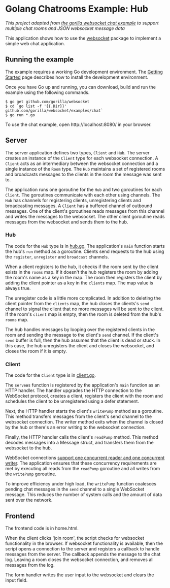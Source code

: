 # Golang Chatrooms Example: Hub

*This project adapted from [the gorilla websocket chat example](https://github.com/gorilla/websocket/tree/master/examples/chat) to support multiple chat rooms and JSON websocket message data*

This application shows how to use the
[websocket](https://github.com/gorilla/websocket) package to implement a simple
web chat application.

## Running the example

The example requires a working Go development environment. The [Getting
Started](http://golang.org/doc/install) page describes how to install the
development environment.

Once you have Go up and running, you can download, build and run the example
using the following commands.

    $ go get github.com/gorilla/websocket
    $ cd `go list -f '{{.Dir}}' github.com/gorilla/websocket/examples/chat`
    $ go run *.go

To use the chat example, open http://localhost:8080/ in your browser.

## Server

The server application defines two types, `Client` and `Hub`. The server
creates an instance of the `Client` type for each websocket connection. A
`Client` acts as an intermediary between the websocket connection and a single
instance of the `Room` type. The `Hub` maintains a set of registered rooms and
broadcasts messages to the clients in the room the message was sent to.

The application runs one goroutine for the `Hub` and two goroutines for each
`Client`. The goroutines communicate with each other using channels. The `Hub`
has channels for registering clients, unregistering clients and broadcasting
messages. A `Client` has a buffered channel of outbound messages. One of the
client's goroutines reads messages from this channel and writes the messages to
the websocket. The other client goroutine reads messages from the websocket and
sends them to the hub.

### Hub 

The code for the `Hub` type is in
[hub.go](https://github.com/gorilla/websocket/blob/master/examples/chat/hub.go). 
The application's `main` function starts the hub's `run` method as a goroutine.
Clients send requests to the hub using the `register`, `unregister` and
`broadcast` channels.

When a client registers to the hub, it checks if the room sent by the client exists in the `rooms` map. If it doesn't the hub registers the room by adding the room's name as a key in the map. The room then registers the client by adding the client pointer as a key in the `clients` map. The map value is always true.

The unregister code is a little more complicated. In addition to deleting the
client pointer from the `clients` map, the hub closes the clients's `send`
channel to signal the client that no more messages will be sent to the client. If the room's `client` map is empty, then the room is deleted from the hub's `rooms` map.

The hub handles messages by looping over the registered clients in the room and sending the message to the client's `send` channel. If the client's `send` buffer is full, then the hub assumes that the client is dead or stuck. In this case, the hub unregisters the client and closes the websocket, and closes the room if it is empty.

### Client

The code for the `Client` type is in [client.go](https://github.com/gorilla/websocket/blob/master/examples/chat/client.go).

The `serveWs` function is registered by the application's `main` function as
an HTTP handler. The handler upgrades the HTTP connection to the WebSocket
protocol, creates a client, registers the client with the room and schedules the
client to be unregistered using a defer statement.

Next, the HTTP handler starts the client's `writePump` method as a goroutine.
This method transfers messages from the client's send channel to the websocket
connection. The writer method exits when the channel is closed by the hub or
there's an error writing to the websocket connection.

Finally, the HTTP handler calls the client's `readPump` method. This method decodes messages into a Message struct, and transfers them from the websocket to the hub.

WebSocket connections [support one concurrent reader and one concurrent
writer](https://godoc.org/github.com/gorilla/websocket#hdr-Concurrency). The
application ensures that these concurrency requirements are met by executing
all reads from the `readPump` goroutine and all writes from the `writePump`
goroutine.

To improve efficiency under high load, the `writePump` function coalesces
pending chat messages in the `send` channel to a single WebSocket message. This
reduces the number of system calls and the amount of data sent over the
network.

## Frontend

The frontend code is in home.html.

When the client clicks 'join room', the script checks for websocket functionality in the browser. If websocket functionality is available, then the script opens a connection to the server and registers a callback to handle messages from the server. The callback appends the message to the chat log. Leaving a room closes the websocket connection, and removes all messages from the log.

The form handler writes the user input to the websocket and clears the input field.